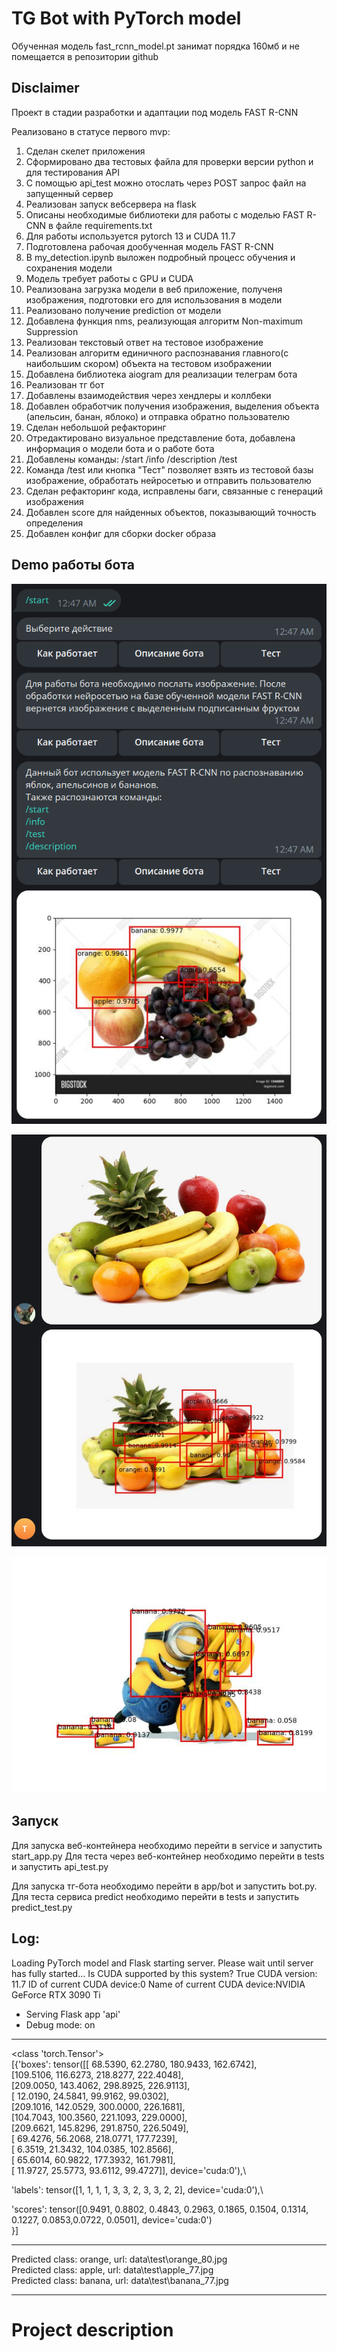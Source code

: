 # TG Bot with PyTorch model

Обученная модель fast_rcnn_model.pt занимат порядка 160мб и не помещается в репозитории github

## Disclaimer

Проект в стадии разработки и адаптации под модель FAST R-CNN

Реализовано в статусе первого mvp:
1. Сделан скелет приложения
2. Сформировано два тестовых файла для проверки версии python и для тестирования API
3. С помощью api_test можно отослать через POST запрос файл на запущенный сервер
4. Реализован запуск вебсервера на flask
5. Описаны необходимые библиотеки для работы с моделью FAST R-CNN в файле requirements.txt
6. Для работы используется pytorch 13 и CUDA 11.7
7. Подготовлена рабочая дообученная модель FAST R-CNN
8. В my_detection.ipynb выложен подробный процесс обучения и сохранения модели
9. Модель требует работы с GPU и CUDA
10. Реализована загрузка модели в веб приложение, полученя изображения, подготовки его для использования в модели
11. Реализовано получение prediction от модели
12. Добавлена функция nms, реализующая  алгоритм Non-maximum Suppression
13. Реализован текстовый ответ на тестовое изображение
14. Реализован алгоритм единичного распознавания главного(с наибольшим скором) объекта на тестовом изображении
15. Добавлена библиотека aiogram для реализации телеграм бота
16. Реализован тг бот
17. Добавлены взаимодействия через хендлеры и коллбеки
18. Добавлен обработчик получения изображения, выделения объекта (апельсин, банан, яблоко) и отправка обратно пользователю
19. Сделан небольшой рефакторинг
20. Отредактировано визуальное представление бота, добавлена информация о модели бота и о работе бота
21. Добавлены команды: /start /info /description /test
22. Команда /test или кнопка "Тест" позволяет взять из тестовой базы изображение, обработать нейросетью и отправить пользователю
23. Сделан рефакторинг кода, исправлены баги, связанные с генераций изображения
24. Добавлен score для найденных объектов, показывающий точность определения
25. Добавлен конфиг для сборки docker образа 

## Demo работы бота

![alt text](readme-demo-1.png)

![alt text](readme-demo-2.png)

![img_1.png](readme-demo-3.png)

## Запуск

Для запуска веб-контейнера необходимо перейти в service и запустить start_app.py
Для теста через веб-контейнер необходимо перейти в tests и запустить api_test.py

Для запуска тг-бота необходимо перейти в app/bot и запустить bot.py.
Для теста сервиса predict необходимо перейти в tests и запустить predict_test.py

## Log:

Loading PyTorch model and Flask starting server.
Please wait until server has fully started...
Is CUDA supported by this system? True
CUDA version: 11.7
ID of current CUDA device:0
Name of current CUDA device:NVIDIA GeForce RTX 3090 Ti
* Serving Flask app 'api'
* Debug mode: on

***
<class 'torch.Tensor'>\
[{'boxes': tensor([[ 68.5390,  62.2780, 180.9433, 162.6742],\
[109.5106, 116.6273, 218.8277, 222.4048],\
[209.0050, 143.4062, 298.8925, 226.9113],\
[ 12.0190,  24.5841,  99.9162,  99.0302],\
[209.1016, 142.0529, 300.0000, 226.1681],\
[104.7043, 100.3560, 221.1093, 229.0000],\
[209.6621, 145.8296, 291.8750, 226.5049],\
[ 69.4276,  56.2068, 218.0771, 177.7239],\
[  6.3519,  21.3432, 104.0385, 102.8566],\
[ 65.6014,  60.9822, 177.3932, 161.7981],\
[ 11.9727,  25.5773,  93.6112,  99.4727]], device='cuda:0'),\

'labels': tensor([1, 1, 1, 1, 3, 3, 2, 3, 3, 2, 2], device='cuda:0'),\

'scores': tensor([0.9491, 0.8802, 0.4843, 0.2963, 0.1865, 0.1504, 0.1314, 0.1227, 0.0853,0.0722, 0.0501], device='cuda:0')\
}]
***

Predicted class: orange, url: data\test\orange_80.jpg\
Predicted class: apple, url: data\test\apple_77.jpg\
Predicted class: banana, url: data\test\banana_77.jpg

***

# Project description
